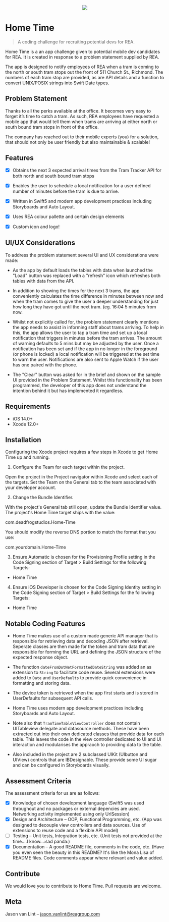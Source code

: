 
<p align="center">
  <img src="https://git.realestate.com.au/jason-vanlint/Home-Time/blob/main/Artboard%20Copy.png"/>
</p>

# Home Time

> A coding challenge for recruiting potential devs for REA.

Home Time is a an app challenge given to potential mobile dev candidates for REA. It is created in response to a problem statement supplied by REA.

The app is designed to notify employees of REA when a tram is coming to the north or south tram stops out the front of 511 Church St., Richmond. The numbers of each tram stop are provided, as are API details and a function to convert UNIX/POSIX strings into Swift Date types.

## Problem Statement

Thanks to all the perks available at the office. It becomes very easy to forget it’s time to catch a tram. As such, REA employees have requested a mobile app that would tell them when trams are arriving at either north or south bound tram stops in front of the office.

The company has reached out to their mobile experts (you) for a solution, that should not only be user friendly but also maintainable & scalable!

## Features

- [x] Obtains the next 3 expected arrival times from the Tram Tracker API for both north and south bound tram stops
- [x] Enables the user to schedule a local notification for a user defined number of minutes before the tram is due to arrive.
- [x] Written in Swift5 and modern app development practices including Storyboards and Auto Layout. 
- [x] Uses REA colour pallette and certain design elements
- [x] Custom icon and logo!


## UI/UX Considerations

To address the problem statement several UI and UX considerations were made:

- As the app by default loads the tables with data when launched the "Load" button was replaced with a "refresh" icon which refreshes both tables with data from the API.

- In addition to showing the times for the next 3 trams, the app conveniently calculates the time difference in minutes between now and when the tram comes to give the user a deeper understanding for just how long they have got until the next tram. (eg. 16:04  5 minutes from now.

- Whilst not explicitly called for, the problem statement clearly mentions the app needs to assist in informing staff about trams arriving. To help in this, the app allows the user to tap a tram time and set up a local notification that triggers in minutes before the tram arrives. The amount of warning defaults to 5 mins but may be adjusted by the user. Once a notification has been set and if the app in no longer in the foreground (or phone is locked) a local notification will be triggered at the set time to warn the user. Notifications are also sent to Apple Watch if the user has one paired with the phone.

- The "Clear" button was asked for in the brief and shown on the sample UI provided in the Problem Statement. Whilst this functionality has been programmed, the developer of this app does not understand the intention behind it but has implemented it regardless.

## Requirements

- iOS 14.0+
- Xcode 12.0+

## Installation

Configuring the Xcode project requires a few steps in Xcode to get Home Time up and running. 


1) Configure the Team for each target within the project.

Open the project in the Project navigator within Xcode and select each of the targets. Set the Team on the General tab to the team associated with your developer account.


2) Change the Bundle Identifier.

With the project's General tab still open, update the Bundle Identifier value. The project's Home Time target ships with the value:

com.deadfrogstudios.Home-Time

You should modify the reverse DNS portion to match the format that you use:

com.yourdomain.Home-Time


3) Ensure Automatic is chosen for the Provisioning Profile setting in the Code Signing section of Target > Build Settings for the following Targets:

- Home Time


4) Ensure iOS Developer is chosen for the Code Signing Identity setting in the Code Signing section of Target > Build Settings for the following Targets:

- Home Time


## Notable Coding Features

- Home Time makes use of a custom made generic API manager that is responsible for retrieving data and decoding JSON after retrieval. Seperate classes are then made for the token and tram data that are responsible for forming the URL and defining the JSON structure of the expected response object.

- The function ```dateFromDotNetFormattedDateString``` was added an as extension to ```String``` to facilitate code reuse. Several extensions were added to ```Date``` and ```UserDefaults``` to provide quick convenience in formatting and storing data.

- The device token is retrieved when the app first starts and is stored in UserDefaults for subsequent API calls.

- Home Time uses modern app development practices including Storyboards and Auto Layout.

- Note also that ```TramTimeTableViewController``` does not contain UITableview delegate and datasource methods. These have been extracted out into their own dedicated classes that provide data for each table. This leaves the code in the view controller dedicated to UI and UI interaction and modularises the appraoch to providing data to the table.

- Also included in the project are 2 subclassed UIKit (UIbutton and UIView) controls that are IBDesignable. These provide some UI sugar and can be configured in Storyboards visually.

## Assessment Criteria

The assessment criteria for us are as follows:
- [x] Knowledge of chosen development language (Swift5 was used throughout and no packages or external depencies are used. Networking activity implemented using only UrlSession)
- [x] Design and Architecture – OOP, Functional Programming, etc. (App was designed to decouple view controllers and data sources. Use of extensions to reuse code and a flexible API model)
- [ ] Testing – Unit tests, Integration tests, etc. (Unit tests not provided at the time....I know...:sad panda:)
- [x] Documentation – A good README file, comments in the code, etc. (Have you even seen the beauty in this README? It's like the Mona Lisa of README files. Code comments appear where relevant and value added.

## Contribute

We would love you to contribute to Home Time. Pull requests are welcome.

## Meta

Jason van Lint – jason.vanlint@reagroup.com


